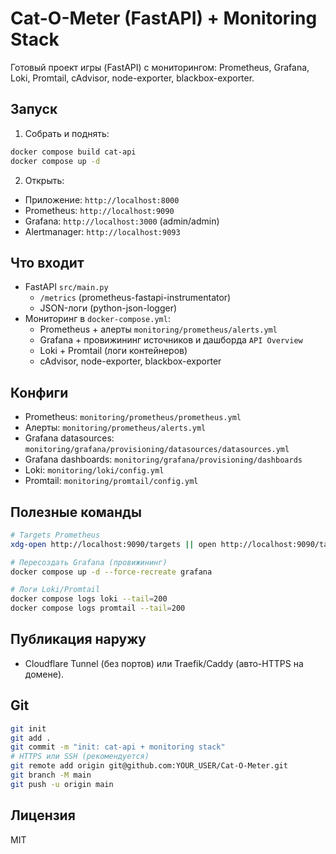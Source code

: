 # Cat-O-Meter (FastAPI) + Monitoring Stack

Готовый проект игры (FastAPI) с мониторингом: Prometheus, Grafana, Loki, Promtail, cAdvisor, node-exporter, blackbox-exporter.

## Запуск

1. Собрать и поднять:
```bash
docker compose build cat-api
docker compose up -d
```

2. Открыть:
- Приложение: `http://localhost:8000`
- Prometheus: `http://localhost:9090`
- Grafana: `http://localhost:3000` (admin/admin)
- Alertmanager: `http://localhost:9093`

## Что входит
- FastAPI `src/main.py`
  - `/metrics` (prometheus-fastapi-instrumentator)
  - JSON-логи (python-json-logger)
- Мониторинг в `docker-compose.yml`:
  - Prometheus + алерты `monitoring/prometheus/alerts.yml`
  - Grafana + провижининг источников и дашборда `API Overview`
  - Loki + Promtail (логи контейнеров)
  - cAdvisor, node-exporter, blackbox-exporter

## Конфиги
- Prometheus: `monitoring/prometheus/prometheus.yml`
- Алерты: `monitoring/prometheus/alerts.yml`
- Grafana datasources: `monitoring/grafana/provisioning/datasources/datasources.yml`
- Grafana dashboards: `monitoring/grafana/provisioning/dashboards`
- Loki: `monitoring/loki/config.yml`
- Promtail: `monitoring/promtail/config.yml`

## Полезные команды
```bash
# Targets Prometheus
xdg-open http://localhost:9090/targets || open http://localhost:9090/targets

# Пересоздать Grafana (провижининг)
docker compose up -d --force-recreate grafana

# Логи Loki/Promtail
docker compose logs loki --tail=200
docker compose logs promtail --tail=200
```

## Публикация наружу
- Cloudflare Tunnel (без портов) или Traefik/Caddy (авто-HTTPS на домене).

## Git
```bash
git init
git add .
git commit -m "init: cat-api + monitoring stack"
# HTTPS или SSH (рекомендуется)
git remote add origin git@github.com:YOUR_USER/Cat-O-Meter.git
git branch -M main
git push -u origin main
```

## Лицензия
MIT


